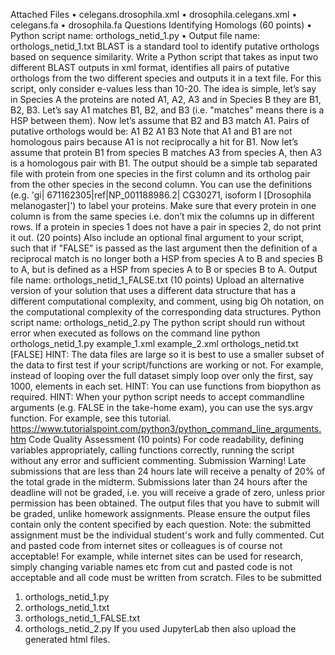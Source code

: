 Attached Files
• celegans.drosophila.xml
• drosophila.celegans.xml
• celegans.fa
• drosophila.fa
Questions
Identifying Homologs (60 points)
• Python script name: orthologs_netid_1.py
• Output file name: orthologs_netid_1.txt
BLAST is a standard tool to identify putative orthologs based on sequence similarity. Write a Python
script that takes as input two different BLAST outputs in xml format, identifies all pairs of putative
orthologs from the two different species and outputs it in a text file. For this script, only consider e-values
less than 10-20.
The idea is simple, let’s say in Species A the proteins are noted A1, A2, A3 and in Species B they are B1,
B2, B3. Let’s say A1 matches B1, B2, and B3 (i.e. "matches" means there is a HSP between them). Now
let’s assume that B2 and B3 match A1. Pairs of putative orthologs would be:
A1 B2
A1 B3
Note that A1 and B1 are not homologous pairs because A1 is not reciprocally a hit for B1. Now let’s
assume that protein B1 from species B matches A3 from species A, then A3 is a homologous pair with
B1. The output should be a simple tab separated file with protein from one species in the first column and
its ortholog pair from the other species in the second column. You can use the definitions (e.g. 'gi|
671162305|ref|NP_001188986.2| CG30271, isoform I [Drosophila melanogaster]') to label your proteins.
Make sure that every protein in one column is from the same species i.e. don’t mix the columns up in
different rows. If a protein in species 1 does not have a pair in species 2, do not print it out.
(20 points) Also include an optional final argument to your script, such that if "FALSE" is passed as the
last argument then the definition of a reciprocal match is no longer both a HSP from species A to B and
species B to A, but is defined as a HSP from species A to B or species B to A.
Output file name: orthologs_netid_1_FALSE.txt
(10 points) Upload an alternative version of your solution that uses a different data structure that has a
different computational complexity, and comment, using big Oh notation, on the computational
complexity of the corresponding data structures.
Python script name: orthologs_netid_2.py
The python script should run without error when executed as follows on the command line
python orthologs_netid_1.py example_1.xml example_2.xml orthologs_netid.txt [FALSE]
HINT: The data files are large so it is best to use a smaller subset of the data to first test if your
script/functions are working or not. For example, instead of looping over the full dataset simply loop over
only the first, say 1000, elements in each set.
HINT: You can use functions from biopython as required.
HINT: When your python script needs to accept commandline arguments
(e.g. FALSE in the take-home exam), you can use the sys.argv function.
For example, see this tutorial.
https://www.tutorialspoint.com/python3/python_command_line_arguments.htm
Code Quality Assessment (10 points)
For code readability, defining variables appropriately, calling functions correctly, running the script
without any error and sufficient commenting.
Submission
Warning!
Late submissions that are less than 24 hours late will receive a penalty of 20% of the total grade in the
midterm. Submissions later than 24 hours after the deadline will not be graded, i.e. you will receive a
grade of zero, unless prior permission has been obtained.
The output files that you have to submit will be graded, unlike homework assignments. Please ensure the
output files contain only the content specified by each question.
Note: the submitted assignment must be the individual student's work and fully commented. Cut and
pasted code from internet sites or colleagues is of course not acceptable! For example, while internet sites
can be used for research, simply changing variable names etc from cut and pasted code is not acceptable
and all code must be written from scratch.
Files to be submitted
1. orthologs_netid_1.py
2. orthologs_netid_1.txt
3. orthologs_netid_1_FALSE.txt
4. orthologs_netid_2.py
If you used JupyterLab then also upload the generated html files.
